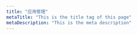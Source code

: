 ```yaml
---
title: "应用管理"
metaTitle: "This is the title tag of this page"
metaDescription: "This is the meta description"
---
```

